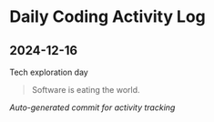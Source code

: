 # Daily Coding Activity Log

## 2024-12-16

Tech exploration day

> Software is eating the world.

*Auto-generated commit for activity tracking*
